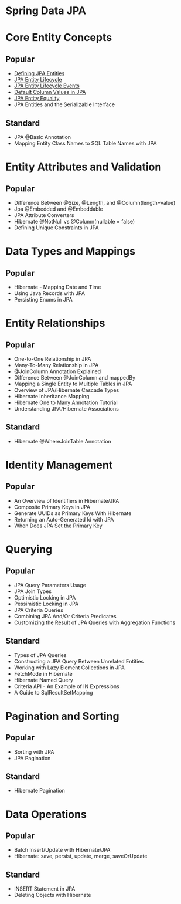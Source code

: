 # Spring Data JPA

# Core Entity Concepts
## Popular
- [Defining JPA Entities](https://github.com/sakethsusarla/spring-data-jpa/tree/defining-jpa-entities)
- [JPA Entity Lifecycle](https://github.com/sakethsusarla/spring-data-jpa/tree/jpa-entity-lifecycle)
- [JPA Entity Lifecycle Events](https://github.com/sakethsusarla/spring-data-jpa/tree/jpa-entity-lifecycle-events)
- [Default Column Values in JPA](https://github.com/sakethsusarla/spring-data-jpa/tree/jpa-default-column-values)
- [JPA Entity Equality](https://github.com/sakethsusarla/spring-data-jpa/tree/jpa-entity-equality)
- JPA Entities and the Serializable Interface

## Standard
- JPA @Basic Annotation
- Mapping Entity Class Names to SQL Table Names with JPA

# Entity Attributes and Validation
## Popular
- Difference Between @Size, @Length, and @Column(length=value)
- Jpa @Embedded and @Embeddable
- JPA Attribute Converters
- Hibernate @NotNull vs @Column(nullable = false)
- Defining Unique Constraints in JPA

# Data Types and Mappings
## Popular
- Hibernate - Mapping Date and Time
- Using Java Records with JPA
- Persisting Enums in JPA

# Entity Relationships
## Popular
- One-to-One Relationship in JPA
- Many-To-Many Relationship in JPA
- @JoinColumn Annotation Explained
- Difference Between @JoinColumn and mappedBy
- Mapping a Single Entity to Multiple Tables in JPA
- Overview of JPA/Hibernate Cascade Types
- Hibernate Inheritance Mapping
- Hibernate One to Many Annotation Tutorial
- Understanding JPA/Hibernate Associations

## Standard
- Hibernate @WhereJoinTable Annotation

# Identity Management
## Popular
- An Overview of Identifiers in Hibernate/JPA
- Composite Primary Keys in JPA
- Generate UUIDs as Primary Keys With Hibernate
- Returning an Auto-Generated Id with JPA
- When Does JPA Set the Primary Key

# Querying
## Popular
- JPA Query Parameters Usage
- JPA Join Types
- Optimistic Locking in JPA
- Pessimistic Locking in JPA
- JPA Criteria Queries
- Combining JPA And/Or Criteria Predicates
- Customizing the Result of JPA Queries with Aggregation Functions

## Standard
- Types of JPA Queries
- Constructing a JPA Query Between Unrelated Entities
- Working with Lazy Element Collections in JPA
- FetchMode in Hibernate
- Hibernate Named Query
- Criteria API - An Example of IN Expressions
- A Guide to SqlResultSetMapping

# Pagination and Sorting
## Popular
- Sorting with JPA
- JPA Pagination

## Standard
- Hibernate Pagination

# Data Operations
## Popular
- Batch Insert/Update with Hibernate/JPA
- Hibernate: save, persist, update, merge, saveOrUpdate

## Standard
- INSERT Statement in JPA
- Deleting Objects with Hibernate
